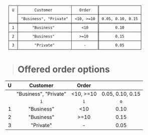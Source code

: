 ```text
 ┌───┬───────────────────────┬───────────╥──────────────────┐
 │ U │       Customer        │   Order   ║                  │
 │   ├───────────────────────┼───────────╫──────────────────┤
 │   │ "Business", "Private" │ <10, >=10 ║ 0.05, 0.10, 0.15 │
 ╞═══╪═══════════════════════╪═══════════╬══════════════════╡
 │ 1 │      "Business"       │    <10    ║       0.10       │
 ├───┼───────────────────────┼───────────╫──────────────────┤
 │ 2 │      "Business"       │   >=10    ║       0.15       │
 ├───┼───────────────────────┼───────────╫──────────────────┤
 │ 3 │       "Private"       │     -     ║       0.05       │
 └───┴───────────────────────┴───────────╨──────────────────┘
```

> # Offered order options

| U |       Customer        |   Order   |                  |
|:-:|:---------------------:|:---------:|:----------------:|
|   | "Business", "Private" | <10, >=10 | 0.05, 0.10, 0.15 |
|   |          `i`          |    `i`    |       `o`        |
| 1 |      "Business"       |    <10    |       0.10       |
| 2 |      "Business"       |   >=10    |       0.15       |
| 3 |       "Private"       |     -     |       0.05       |
